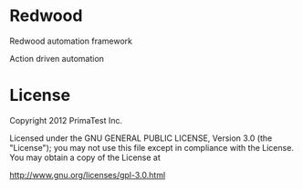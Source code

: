Redwood
=======

Redwood automation framework


Action driven automation

License
=======

Copyright 2012 PrimaTest Inc.

Licensed under the GNU GENERAL PUBLIC LICENSE, Version 3.0 (the "License"); you may not use this file except in compliance with the License. You may obtain a copy of the License at

   http://www.gnu.org/licenses/gpl-3.0.html

